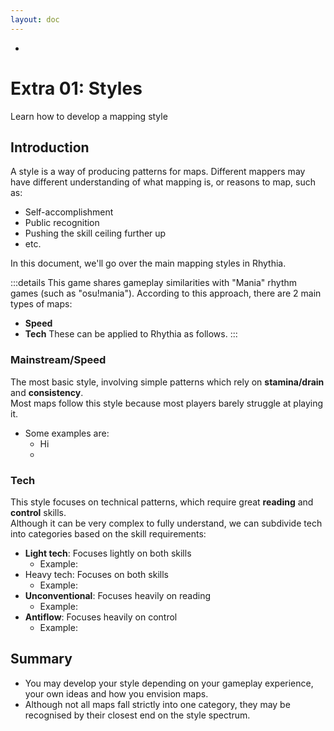 ```yaml
---
layout: doc
---
```

- 
# Extra 01: Styles
Learn how to develop a mapping style

## Introduction
A style is a way of producing patterns for maps. Different mappers may have different understanding of what mapping is,
or reasons to map, such as:
- Self-accomplishment
- Public recognition
- Pushing the skill ceiling further up
- etc.  

In this document, we'll go over the main mapping styles in Rhythia.

:::details
This game shares gameplay similarities with "Mania" rhythm games (such as "osu!mania").
According to this approach, there are 2 main types of maps:
- **Speed**
- **Tech**
These can be applied to Rhythia as follows.
:::

### Mainstream/Speed
The most basic style, involving simple patterns which rely on **stamina/drain** and **consistency**.   
Most maps follow this style because most players barely struggle at playing it.
- Some examples are:
  - Hi
  - 

### Tech
This style focuses on technical patterns, which require great **reading** and **control** skills.   
Although it can be very complex to fully understand, we can subdivide tech into categories based on the skill requirements:
- **Light tech**: Focuses lightly on both skills
  - Example: 
- Heavy tech: Focuses on both skills 
  - Example:
- **Unconventional**: Focuses heavily on reading
  - Example:
- **Antiflow**: Focuses heavily on control
  - Example:
  
## Summary
- You may develop your style depending on your gameplay experience, your own ideas and how you envision maps. 
- Although not all maps fall strictly into one category, they may be recognised by their closest end on the style spectrum. 




